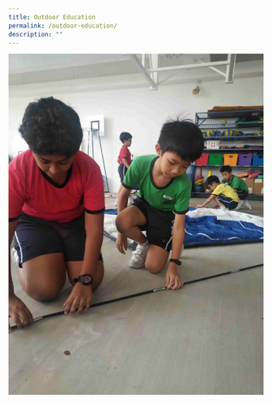 ```yaml
---
title: Outdoor Education
permalink: /outdoor-education/
description: ""
---
```


![](/images/oe4.jpg)
